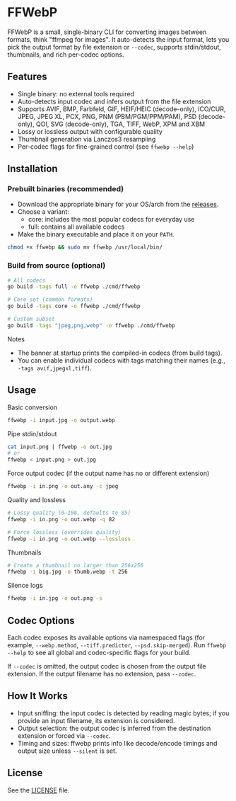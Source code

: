 # FFWebP

FFWebP is a small, single-binary CLI for converting images between formats, think "ffmpeg for images". It auto-detects the input format, lets you pick the output format by file extension or `--codec`, supports stdin/stdout, thumbnails, and rich per-codec options.

## Features

- Single binary: no external tools required
- Auto-detects input codec and infers output from the file extension
- Supports AVIF, BMP, Farbfeld, GIF, HEIF/HEIC (decode-only), ICO/CUR, JPEG, JPEG XL, PCX, PNG, PNM (PBM/PGM/PPM/PAM), PSD (decode-only), QOI, SVG (decode-only), TGA, TIFF, WebP, XPM and XBM
- Lossy or lossless output with configurable quality
- Thumbnail generation via Lanczos3 resampling
- Per-codec flags for fine-grained control (see `ffwebp --help`)

## Installation

### Prebuilt binaries (recommended)

- Download the appropriate binary for your OS/arch from the [releases](https://github.com/coalaura/ffwebp/releases).
- Choose a variant:
  - core: includes the most popular codecs for everyday use
  - full: contains all available codecs
- Make the binary executable and place it on your `PATH`.

```bash
chmod +x ffwebp && sudo mv ffwebp /usr/local/bin/
```

### Build from source (optional)

```bash
# All codecs
go build -tags full -o ffwebp ./cmd/ffwebp

# Core set (common formats)
go build -tags core -o ffwebp ./cmd/ffwebp

# Custom subset
go build -tags "jpeg,png,webp" -o ffwebp ./cmd/ffwebp
```

Notes
- The banner at startup prints the compiled-in codecs (from build tags).
- You can enable individual codecs with tags matching their names (e.g., `-tags avif,jpegxl,tiff`).

## Usage

Basic conversion
```bash
ffwebp -i input.jpg -o output.webp
```

Pipe stdin/stdout
```bash
cat input.png | ffwebp -o out.jpg
# or
ffwebp < input.png > out.jpg
```

Force output codec (if the output name has no or different extension)
```bash
ffwebp -i in.png -o out.any -c jpeg
```

Quality and lossless
```bash
# Lossy quality (0–100, defaults to 85)
ffwebp -i in.png -o out.webp -q 82

# Force lossless (overrides quality)
ffwebp -i in.png -o out.webp --lossless
```

Thumbnails
```bash
# Create a thumbnail no larger than 256x256
ffwebp -i big.jpg -o thumb.webp -t 256
```

Silence logs
```bash
ffwebp -i in.jpg -o out.png -s
```

## Codec Options

Each codec exposes its available options via namespaced flags (for example, `--webp.method`, `--tiff.predictor`, `--psd.skip-merged`). Run `ffwebp --help` to see all global and codec-specific flags for your build.

If `--codec` is omitted, the output codec is chosen from the output file extension. If the output filename has no extension, pass `--codec`.

## How It Works

- Input sniffing: the input codec is detected by reading magic bytes; if you provide an input filename, its extension is considered.
- Output selection: the output codec is inferred from the destination extension or forced via `--codec`.
- Timing and sizes: ffwebp prints info like decode/encode timings and output size unless `--silent` is set.

## License

See the [LICENSE](LICENSE) file.
